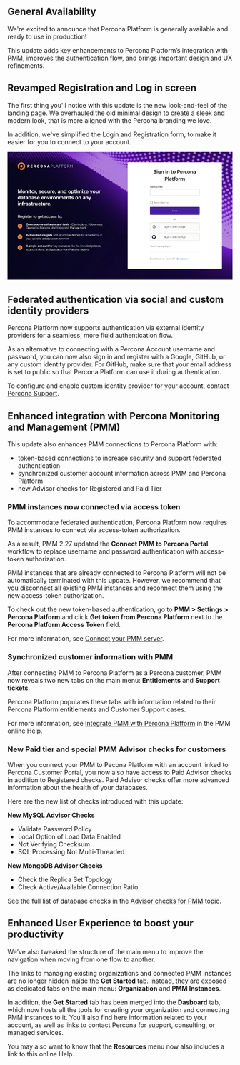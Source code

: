 ## General Availability 
We're excited to announce that Percona Platform is generally available and ready to use in production!

This update adds key enhancements to Percona Platform’s integration with PMM, improves the authentication flow, and brings important design and UX refinements.

## Revamped Registration and Log in screen
The first thing you'll notice with this update is the new look-and-feel of the landing page. 
We overhauled the old minimal design to create a sleek and modern look, that is more aligned with the Percona branding we love. 

In addition, we've simplified the Login and Registration form, to make it easier for you to connect to your account.

![newSignInpage](_images/new_login.png)

## Federated authentication via social and custom identity providers
Percona Platform now supports authentication via external identity providers for a seamless, more fluid authentication flow.

As an alternative to connecting with a Percona Account username and password, you can now also sign in and register with a Google, GitHub, or any custom identity provider. For GitHub, make sure that your email address is set to public so that Percona Platform can use it during authentication.

To configure and enable custom identity provider for your account, contact [Percona Support](https://www.percona.com/about-percona/contact).

## Enhanced integration with Percona Monitoring and Management (PMM)
This update also enhances PMM connections to Percona Platform with:

- token-based connections to increase security and support federated authentication  
- synchronized customer account information across PMM and Percona Platform
- new Advisor checks for Registered and Paid Tier

### PMM instances now connected via access token
To accommodate federated authentication, Percona Platform now requires PMM instances to connect via access-token authorization. 

As a result, PMM 2.27 updated the **Connect PMM to Percona Portal** workflow to replace username and password authentication with access-token authorization. 

PMM instances that are already connected to Percona Platform will not be automatically terminated with this update. However, we recommend that you disconnect all existing PMM instances and reconnect them using the new access-token authorization.

To check out the new token-based authentication, go to **PMM > Settings > Percona Platform** and click **Get token from Percona Platform** next to the **Percona Platform Access Token** field.

For more information, see [Connect your PMM server](connect-pmm.md).

### Synchronized customer information with PMM 
After connecting PMM to Percona Platform as a Percona customer, PMM now reveals two new tabs on the main menu: **Entitlements** and **Support tickets**. 
 
Percona Platform populates these tabs with information related to their Percona Platform entitlements and Customer Support cases.

For more information, see [Integrate PMM with Percona Platform](https://www.percona.com/doc/percona-monitoring-and-management/2.x/how-to/integrate-platform.html) in the PMM online Help.

### New Paid tier and special PMM Advisor checks for customers
When you connect your PMM to Pecona Platform with an account linked to Percona Customer Portal, you now also have access to Paid Advisor checks in addition to Registered checks. 
Paid Advisor checks offer more advanced information about the health of your databases.

Here are the new list of checks introduced with this update:

**New MySQL Advisor Checks**

- Validate Password Policy
- Local Option of Load Data Enabled
- Not Verifying Checksum
- SQL Processing Not Multi-Threaded
  
**New MongoDB Advisor Checks**

- Check the Replica Set Topology
- Check Active/Available Connection Ratio

See the full list of database checks in the [Advisor checks for PMM](checks.md) topic. 
## Enhanced User Experience to boost your productivity
We’ve also tweaked the structure of the main menu to improve the navigation when moving from one flow to another. 

The links to managing existing organizations and connected PMM instances are no longer hidden inside the **Get Started** tab. Instead, they are exposed as dedicated tabs on the main menu: **Organization** and **PMM Instances**. 

In addition, the **Get Started** tab has been merged into the **Dasboard** tab, which now hosts all the tools for creating your organization and connecting PMM instances to it. 
You'll also find here information related to your account, as well as links to contact Percona for support, consulting, or managed services. 

You may also want to know that the **Resources** menu now also includes a link to this online Help.